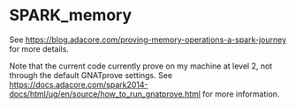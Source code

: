 # SPARK_memory

See https://blog.adacore.com/proving-memory-operations-a-spark-journey for more details.

Note that the current code currently prove on my machine at level 2, not through the default GNATprove settings. See https://docs.adacore.com/spark2014-docs/html/ug/en/source/how_to_run_gnatprove.html for more information.
